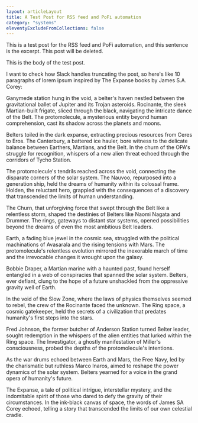 ```yaml
---
layout: articleLayout
title: A Test Post for RSS feed and PoFi automation
category: "systems"
eleventyExcludeFromCollections: false
---
```


This is a test post for the RSS feed and PoFi automation, and this sentence is the excerpt. This post will be deleted.

<!-- excerpt -->

This is the body of the test post.

I want to check how Slack handles truncating the post, so here's like 10 paragraphs of lorem ipsum inspired by The Expanse books by James S.A. Corey:

Ganymede station hung in the void, a belter's haven nestled between the gravitational ballet of Jupiter and its Trojan asteroids. Rocinante, the sleek Martian-built frigate, sliced through the black, navigating the intricate dance of the Belt. The protomolecule, a mysterious entity beyond human comprehension, cast its shadow across the planets and moons.

Belters toiled in the dark expanse, extracting precious resources from Ceres to Eros. The Canterbury, a battered ice hauler, bore witness to the delicate balance between Earthers, Martians, and the Belt. In the churn of the OPA's struggle for recognition, whispers of a new alien threat echoed through the corridors of Tycho Station.

The protomolecule's tendrils reached across the void, connecting the disparate corners of the solar system. The Nauvoo, repurposed into a generation ship, held the dreams of humanity within its colossal frame. Holden, the reluctant hero, grappled with the consequences of a discovery that transcended the limits of human understanding.

The Churn, that unforgiving force that swept through the Belt like a relentless storm, shaped the destinies of Belters like Naomi Nagata and Drummer. The rings, gateways to distant star systems, opened possibilities beyond the dreams of even the most ambitious Belt leaders.

Earth, a fading blue jewel in the cosmic sea, struggled with the political machinations of Avasarala and the rising tensions with Mars. The protomolecule's relentless evolution mirrored the inexorable march of time and the irrevocable changes it wrought upon the galaxy.

Bobbie Draper, a Martian marine with a haunted past, found herself entangled in a web of conspiracies that spanned the solar system. Belters, ever defiant, clung to the hope of a future unshackled from the oppressive gravity well of Earth.

In the void of the Slow Zone, where the laws of physics themselves seemed to rebel, the crew of the Rocinante faced the unknown. The Ring space, a cosmic gatekeeper, held the secrets of a civilization that predates humanity's first steps into the stars.

Fred Johnson, the former butcher of Anderson Station turned Belter leader, sought redemption in the whispers of the alien entities that lurked within the Ring space. The Investigator, a ghostly manifestation of Miller's consciousness, probed the depths of the protomolecule's intentions.

As the war drums echoed between Earth and Mars, the Free Navy, led by the charismatic but ruthless Marco Inaros, aimed to reshape the power dynamics of the solar system. Belters yearned for a voice in the grand opera of humanity's future.

The Expanse, a tale of political intrigue, interstellar mystery, and the indomitable spirit of those who dared to defy the gravity of their circumstances. In the ink-black canvas of space, the words of James SA Corey echoed, telling a story that transcended the limits of our own celestial cradle.
